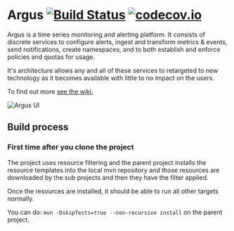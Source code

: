 Argus  [![Build Status](https://travis-ci.com/SalesforceEng/Argus.svg?token=oGrB7zUSh9VsE9p5yapV&branch=master)](https://travis-ci.com/SalesforceEng/Argus) [![codecov.io](https://codecov.io/github/SalesforceEng/Argus/coverage.svg?token=wkwA144Mqa&branch=master)](https://codecov.io/github/SalesforceEng/Argus?branch=master)
=====

Argus is a time series monitoring and alerting platform.  It consists of discrete services to configure alerts, ingest and transform metrics & events, send notifications, create namespaces, and to both establish and enforce policies and quotas for usage.

It's architecture allows any and all of these services to retargeted to new technology as it becomes available with little to no impact on the users.

To find out more [see the wiki.](https://github.com/SalesforceEng/Argus/wiki)

![Argus UI](https://cloud.githubusercontent.com/assets/15337203/12775758/53f98b02-ca05-11e5-88b0-1fd11afe335f.png)

## Build process

### First time after you clone the project

The project uses resource filtering and the parent project installs the resource templates into the local mvn repository and those resources are downloaded by the sub projects and then they have the filter applied.

Once the resources are installed, it should be able to run all other targets normally.  

You can do: `mvn -DskipTests=true --non-recursive install` on the parent project.